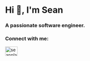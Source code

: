 <h1 align="left">Hi 👋, I'm Sean</h1>
<h3 align="left">A passionate software engineer.</h3>

<h3 align="left">Connect with me:</h3>
<p align="left">
<a href="https://www.linkedin.com/in/sean-lawton-6a03a7b3/" target="blank"><img align="left" src="https://cdn.worldvectorlogo.com/logos/linkedin-icon-2.svg" alt="seanplawton" height="30" width="40" /></a>
</p>
